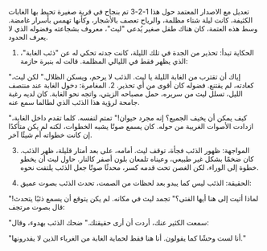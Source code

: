 تعديل مع الاصدار المعتمد حول هذا
1-2-3 تم بنجاح
في قرية صغيرة تحيط بها الغابات الكثيفة، كانت ليلة شتاء مظلمة، والرياح تعصف بالأشجار، وكأنها تهمس بأسرار غامضة. وسط هذه العتمة، كان هناك طفل صغير يُدعى "ليث"، معروف بشجاعته وفضوله الذي لا يعرف الحدود.

1. الحكاية تبدأ: تحذير من الجدة
في تلك الليلة، كانت جدته تحكي له عن "ذئب الغابة"، الذي يظهر فقط في الليالي المظلمة. قالت له بنبرة حازمة:

"إياك أن تقترب من الغابة الليلة يا ليث. الذئب لا يرحم، ويسكن الظلال."
لكن ليث، كعادته، لم يقتنع. فضوله كان أقوى من أي تحذير.
2. المغامرة: دخول الغابة
عند منتصف الليل، تسلل ليث من سريره، حمل مصباحه الزيتي، واتجه نحو الغابة. كان لديه رغبة جامحة لرؤية هذا الذئب الذي لطالما سمع عنه.

"كيف يمكن أن يخيف الجميع؟ إنه مجرد حيوان!" تمتم لنفسه.
كلما تقدم داخل الغابة، ازدادت الأصوات الغريبة من حوله. كان يسمع صوتًا يشبه الخطوات، لكنه لم يكن متأكدًا إن كانت خطواته أم شيئًا آخر.

3. المواجهة: ظهور الذئب
فجأة، توقف ليث. أمامه، على بعد أمتار قليلة، ظهر الذئب. كان ضخمًا بشكل غير طبيعي، وعيناه تلمعان بلون أصفر كالنار.
حاول ليث أن يخطو خطوة إلى الوراء، لكن الغصن تحت قدمه كسر، محدثًا صوتًا جعل الذئب يلتفت نحوه.

5. الحقيقة: الذئب ليس كما يبدو
بعد لحظات من الصمت، تحدث الذئب بصوت عميق:

"لماذا أتيت إلى هنا أيها الفتى؟"
تجمد ليث في مكانه. لم يكن يتوقع أن يسمع ذئبًا يتحدث!
قال بصوت مرتجف:

"سمعت الكثير عنك، أردت أن أرى حقيقتك."
ضحك الذئب بهدوء، وقال:

"أنا لست وحشًا كما يقولون. أنا هنا فقط لحماية الغابة من الغرباء الذين لا يقدرونها."
